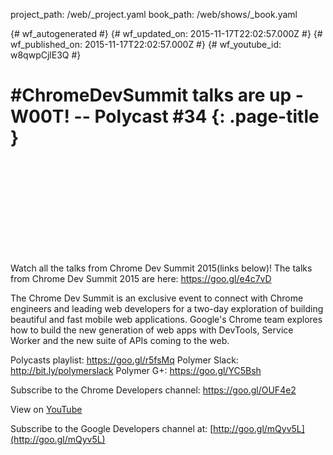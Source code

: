 project_path: /web/_project.yaml
book_path: /web/shows/_book.yaml

{# wf_autogenerated #}
{# wf_updated_on: 2015-11-17T22:02:57.000Z #}
{# wf_published_on: 2015-11-17T22:02:57.000Z #}
{# wf_youtube_id: w8qwpCjlE3Q #}

# #ChromeDevSummit talks are up - W00T! -- Polycast #34 {: .page-title }


<div class="video-wrapper">
  <iframe class="devsite-embedded-youtube-video" data-video-id="w8qwpCjlE3Q"
          data-autohide="1" data-showinfo="0" frameborder="0" allowfullscreen>
  </iframe>
</div>

Watch all the talks from Chrome Dev Summit 2015(links below)!
The talks from Chrome Dev Summit 2015 are here: https://goo.gl/e4c7vD

The Chrome Dev Summit is an exclusive event to connect with Chrome engineers and leading web developers for a two-day exploration of building beautiful and fast mobile web applications. Google&#x27;s Chrome team explores how to build the new generation of web apps with DevTools, Service Worker and the new suite of APIs coming to the web.

Polycasts playlist: https://goo.gl/r5fsMq 
Polymer Slack: http://bit.ly/polymerslack
Polymer G+: https://goo.gl/YC5Bsh

Subscribe to the Chrome Developers channel: https://goo.gl/OUF4e2

View on [YouTube](https://youtu.be/w8qwpCjlE3Q)

Subscribe to the Google Developers channel at: [http://goo.gl/mQyv5L](http://goo.gl/mQyv5L)
